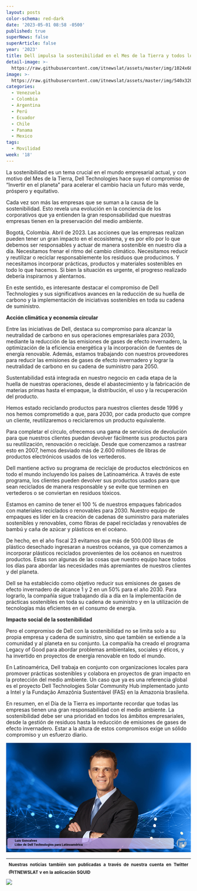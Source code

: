 ```yaml
---
layout: posts
color-schema: red-dark
date: '2023-05-01 08:58 -0500'
published: true
superNews: false
superArticle: false
year: '2023'
title: Dell impulsa la sostenibilidad en el Mes de la Tierra y todos los días
detail-image: >-
  https://raw.githubusercontent.com/itnewslat/assets/master/img/1024x680/Luis-Goncalves-g.jpg
image: >-
  https://raw.githubusercontent.com/itnewslat/assets/master/img/540x320/Luis-Goncalves-p.jpg
categories:
  - Venezuela
  - Colombia
  - Argentina
  - Perú
  - Ecuador
  - Chile
  - Panama
  - Mexico
tags:
  - Movilidad
week: '18'
---
```

La sostenibilidad es un tema crucial en el mundo empresarial actual, y con motivo del Mes de la Tierra, Dell Technologies hace suyo el compromiso de “Invertir en el planeta” para acelerar el cambio hacia un futuro más verde, próspero y equitativo.

Cada vez son más las empresas que se suman a la causa de la sostenibilidad. Esto revela una evolución en la conciencia de los corporativos que ya entienden la gran responsabilidad que nuestras empresas tienen en la preservación del medio ambiente.

Bogotá, Colombia. Abril de 2023. Las acciones que las empresas realizan pueden tener un gran impacto en el ecosistema, y es por ello por lo que debemos ser responsables y actuar de manera sostenible en nuestro día a día. Necesitamos frenar el ritmo del cambio climático. Necesitamos reducir y reutilizar o reciclar responsablemente los residuos que producimos. Y necesitamos incorporar prácticas, productos y materiales sostenibles en todo lo que hacemos. Si bien la situación es urgente, el progreso realizado debería inspirarnos y alentarnos.

En este sentido, es interesante destacar el compromiso de Dell Technologies y sus significativos avances en la reducción de su huella de carbono y la implementación de iniciativas sostenibles en toda su cadena de suministro.

**Acción climática y economía circular**

Entre las iniciativas de Dell, destaca su compromiso para alcanzar la neutralidad de carbono en sus operaciones empresariales para 2030, mediante la reducción de las emisiones de gases de efecto invernadero, la optimización de la eficiencia energética y la incorporación de fuentes de energía renovable. Además, estamos trabajando con nuestros proveedores para reducir las emisiones de gases de efecto invernadero y lograr la neutralidad de carbono en su cadena de suministro para 2050.

Sustentabilidad está integrada en nuestro negocio en cada etapa de la huella de nuestras operaciones, desde el abastecimiento y la fabricación de materias primas hasta el empaque, la distribución, el uso y la recuperación del producto. 

Hemos estado reciclando productos para nuestros clientes desde 1996 y nos hemos comprometido a que, para 2030, por cada producto que compre un cliente, reutilizaremos o reciclaremos un producto equivalente. 

Para completar el círculo, ofrecemos una gama de servicios de devolución para que nuestros clientes puedan devolver fácilmente sus productos para su reutilización, renovación o reciclaje. Desde que comenzamos a rastrear esto en 2007, hemos desviado más de 2.600 millones de libras de productos electrónicos usados ​​de los vertederos.

Dell mantiene activo su programa de reciclaje de productos electrónicos en todo el mundo incluyendo los países de Latinoamérica. A través de este programa, los clientes pueden devolver sus productos usados para que sean reciclados de manera responsable y se evite que terminen en vertederos o se conviertan en residuos tóxicos.

Estamos en camino de tener el 100 % de nuestros empaques fabricados con materiales reciclados o renovables para 2030. Nuestro equipo de empaques es líder en la creación de cadenas de suministro para materiales sostenibles y renovables, como fibras de papel recicladas y renovables de bambú y caña de azúcar y plásticos en el océano. 

De hecho, en el año fiscal 23 evitamos que más de 500.000 libras de plástico desechado ingresaran a nuestros océanos, ya que comenzamos a incorporar plásticos reciclados provenientes de los océanos en nuestros productos. Estas son algunas de las cosas que nuestro equipo hace todos los días para abordar las necesidades más apremiantes de nuestros clientes y del planeta.

Dell se ha establecido como objetivo reducir sus emisiones de gases de efecto invernadero de alcance 1 y 2 en un 50% para el año 2030. Para lograrlo, la compañía sigue trabajando día a día en la implementación de prácticas sostenibles en toda su cadena de suministro y en la utilización de tecnologías más eficientes en el consumo de energía.

**Impacto social de la sostenibilidad**

Pero el compromiso de Dell con la sostenibilidad no se limita solo a su propia empresa y cadena de suministro, sino que también se extiende a la comunidad y al planeta en su conjunto. La compañía ha creado el programa Legacy of Good para abordar problemas ambientales, sociales y éticos, y ha invertido en proyectos de energía renovable en todo el mundo.

En Latinoamérica, Dell trabaja en conjunto con organizaciones locales para promover prácticas sostenibles y colabora en proyectos de gran impacto en la protección del medio ambiente. Un caso que ya es una referencia global es el proyecto Dell Technologies Solar Community Hub implementado junto a Intel y la Fundação Amazônia Sustentável (FAS) en la Amazonia brasileña.

En resumen, en el Día de la Tierra es importante recordar que todas las empresas tienen una gran responsabilidad con el medio ambiente. La sostenibilidad debe ser una prioridad en todos los ámbitos empresariales, desde la gestión de residuos hasta la reducción de emisiones de gases de efecto invernadero. Estar a la altura de estos compromisos exige un sólido compromiso y un esfuerzo diario.

![](https://raw.githubusercontent.com/itnewslat/assets/master/img/540x320/Luis-Goncalves-p.jpg)

<table style="height: 42px;" width="569">
<tbody>
<tr>
<td style="text-align: justify;"><sub><strong>Nuestras noticias también son publicadas a través de nuestra cuenta en Twitter <a href="https://twitter.com/itnewslat?lang=es">@ITNEWSLAT</a> y en la aplicación <a href="https://squidapp.co/en/">SQUID</a></strong></sub></td>
</tr>
</tbody>
</table>
<img src="https://tracker.metricool.com/c3po.jpg?hash=56f88a41e39ab42c063cc51676587a04"/>